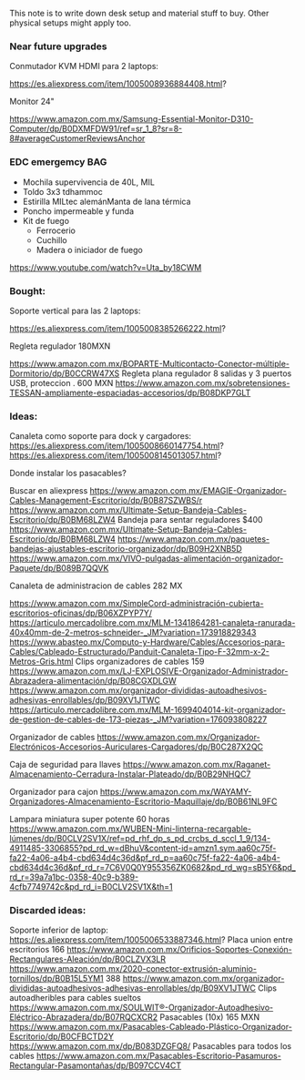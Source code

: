 This note is to write down desk setup and material stuff to buy. Other physical setups might apply too.

### Near future upgrades

Conmutador KVM HDMI para 2 laptops:

https://es.aliexpress.com/item/1005008936884408.html?

Monitor 24"

https://www.amazon.com.mx/Samsung-Essential-Monitor-D310-Computer/dp/B0DXMFDW91/ref=sr_1_8?sr=8-8#averageCustomerReviewsAnchor

### EDC emergemcy BAG
- Mochila supervivencia de 40L, MIL
- Toldo 3x3 tdhammoc
- Estirilla MILtec alemánManta de lana térmica
- Poncho impermeable y funda
- Kit de fuego
  - Ferrocerio
  - Cuchillo
  - Madera o iniciador de fuego

https://www.youtube.com/watch?v=Uta_by18CWM

### Bought:
Soporte vertical para las 2 laptops:

https://es.aliexpress.com/item/1005008385266222.html?

Regleta regulador 180MXN

https://www.amazon.com.mx/BOPARTE-Multicontacto-Conector-múltiple-Dormitorio/dp/B0CCRW47XS 
Regleta plana regulador 8 salidas y 3 puertos USB, proteccion . 600 MXN
https://www.amazon.com.mx/sobretensiones-TESSAN-ampliamente-espaciadas-accesorios/dp/B08DKP7GLT

### Ideas:
Canaleta como soporte para dock y cargadores:
https://es.aliexpress.com/item/1005008660147754.html?
https://es.aliexpress.com/item/1005008145013057.html?

Donde instalar los pasacables?

Buscar en aliexpress
https://www.amazon.com.mx/EMAGIE-Organizador-Cables-Management-Escritorio/dp/B0B87SZWBS/r
https://www.amazon.com.mx/Ultimate-Setup-Bandeja-Cables-Escritorio/dp/B0BM68LZW4
Bandeja para sentar  reguladores $400
 https://www.amazon.com.mx/Ultimate-Setup-Bandeja-Cables-Escritorio/dp/B0BM68LZW4
https://www.amazon.com.mx/paquetes-bandejas-ajustables-escritorio-organizador/dp/B09H2XNB5D
https://www.amazon.com.mx/VIVO-pulgadas-alimentación-organizador-Paquete/dp/B089B7QQVK

Canaleta de administracion de cables 282 MX

https://www.amazon.com.mx/SimpleCord-administración-cubierta-escritorios-oficinas/dp/B06XZPYP7Y/
https://articulo.mercadolibre.com.mx/MLM-1341864281-canaleta-ranurada-40x40mm-de-2-metros-schneider-_JM?variation=173918829343
https://www.abasteo.mx/Computo-y-Hardware/Cables/Accesorios-para-Cables/Cableado-Estructurado/Panduit-Canaleta-Tipo-F-32mm-x-2-Metros-Gris.html
Clips organizadores de cables 159
https://www.amazon.com.mx/LJ-EXPLOSIVE-Organizador-Administrador-Abrazadera-alimentación/dp/B08CGXDLGW
https://www.amazon.com.mx/organizador-divididas-autoadhesivos-adhesivas-enrollables/dp/B09XV1JTWC
https://articulo.mercadolibre.com.mx/MLM-1699404014-kit-organizador-de-gestion-de-cables-de-173-piezas-_JM?variation=176093808227

Organizador de cables
https://www.amazon.com.mx/Organizador-Electrónicos-Accesorios-Auriculares-Cargadores/dp/B0C287X2QC

Caja de seguridad para llaves
https://www.amazon.com.mx/Raganet-Almacenamiento-Cerradura-Instalar-Plateado/dp/B0B29NHQC7

Organizador para cajon
https://www.amazon.com.mx/WAYAMY-Organizadores-Almacenamiento-Escritorio-Maquillaje/dp/B0B61NL9FC

Lampara miniatura super potente 60 horas
https://www.amazon.com.mx/WUBEN-Mini-linterna-recargable-lúmenes/dp/B0CLV2SV1X/ref=pd_rhf_dp_s_pd_crcbs_d_sccl_1_9/134-4911485-3306855?pd_rd_w=dBhuV&content-id=amzn1.sym.aa60c75f-fa22-4a06-a4b4-cbd634d4c36d&pf_rd_p=aa60c75f-fa22-4a06-a4b4-cbd634d4c36d&pf_rd_r=7C6V0Q0Y955356ZK0682&pd_rd_wg=sB5Y6&pd_rd_r=39a7a1bc-0358-40c9-b389-4cfb7749742c&pd_rd_i=B0CLV2SV1X&th=1

### Discarded ideas:
Soporte inferior de laptop:
https://es.aliexpress.com/item/1005006533887346.html?
Placa union entre escritorios 166
https://www.amazon.com.mx/Orificios-Soportes-Conexión-Rectangulares-Aleación/dp/B0CLZVX3LR
https://www.amazon.com.mx/2020-conector-extrusión-aluminio-tornillos/dp/B0B15L5YM1 388
https://www.amazon.com.mx/organizador-divididas-autoadhesivos-adhesivas-enrollables/dp/B09XV1JTWC
Clips autoadheribles para cables sueltos
https://www.amazon.com.mx/SOULWIT®-Organizador-Autoadhesivo-Eléctrico-Abrazadera/dp/B07RQCXCR2
Pasacables (10x) 165 MXN
https://www.amazon.com.mx/Pasacables-Cableado-Plástico-Organizador-Escritorio/dp/B0CFBCTD2Y
https://www.amazon.com.mx/dp/B083DZGFQ8/
Pasacables para todos los cables
https://www.amazon.com.mx/Pasacables-Escritorio-Pasamuros-Rectangular-Pasamontañas/dp/B097CCV4CT









